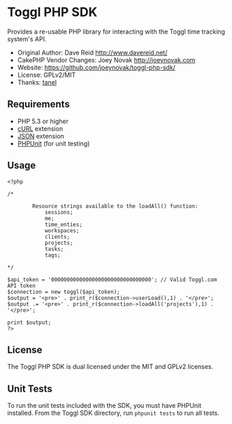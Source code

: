 # Toggl PHP SDK #

Provides a re-usable PHP library for interacting with the Toggl time tracking
system's API.

* Original Author: Dave Reid http://www.davereid.net/
* CakePHP Vendor Changes: Joey Novak http://joeynovak.com
* Website: https://github.com/joeynovak/toggl-php-sdk/
* License: GPLv2/MIT
* Thanks: [tanel](https://github.com/tanel)

## Requirements ##

* PHP 5.3 or higher
* [cURL](http://us.php.net/manual/en/book.curl.php) extension
* [JSON](http://us.php.net/manual/en/book.json.php) extension
* [PHPUnit](http://www.phpunit.de/) (for unit testing)

## Usage ##

```
<?php

/*
      
    	Resource strings available to the loadAll() function:
			sessions;
			me;
			time_enties;
			workspaces;
			clients;
			projects;
			tasks;
			tags;   	
    	
*/
  	
$api_token = '00000000000000000000000000000000'; // Valid Toggl.com API token
$connection = new toggl($api_token);
$output = '<pre>' . print_r($connection->userLoad(),1) . '</pre>';
$output .= '<pre>' . print_r($connection->loadAll('projects'),1) . '</pre>';
  	
print $output;
?>
```

## License ##

The Toggl PHP SDK is dual licensed under the MIT and GPLv2 licenses.

## Unit Tests ##

To run the unit tests included with the SDK, you must have PHPUnit installed.
From the Toggl SDK directory, run `phpunit tests` to run all tests.
